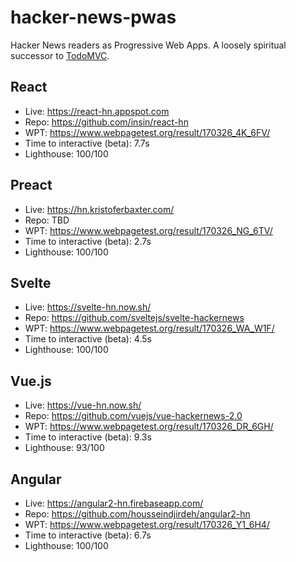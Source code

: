 # hacker-news-pwas
Hacker News readers as Progressive Web Apps. A loosely spiritual successor to [TodoMVC](https://github.com/tastejs/todomvc).

## React

* Live: https://react-hn.appspot.com
* Repo: https://github.com/insin/react-hn
* WPT: https://www.webpagetest.org/result/170326_4K_6FV/
* Time to interactive (beta): 7.7s
* Lighthouse: 100/100

## Preact

* Live: https://hn.kristoferbaxter.com/
* Repo: TBD
* WPT: https://www.webpagetest.org/result/170326_NG_6TV/
* Time to interactive (beta): 2.7s
* Lighthouse: 100/100

## Svelte

* Live: https://svelte-hn.now.sh/
* Repo: https://github.com/sveltejs/svelte-hackernews
* WPT: https://www.webpagetest.org/result/170326_WA_W1F/
* Time to interactive (beta): 4.5s
* Lighthouse: 100/100

## Vue.js

* Live: https://vue-hn.now.sh/
* Repo: https://github.com/vuejs/vue-hackernews-2.0
* WPT: https://www.webpagetest.org/result/170326_DR_6GH/
* Time to interactive (beta): 9.3s
* Lighthouse: 93/100

## Angular

* Live: https://angular2-hn.firebaseapp.com/
* Repo: https://github.com/housseindjirdeh/angular2-hn
* WPT: https://www.webpagetest.org/result/170326_Y1_6H4/
* Time to interactive (beta): 6.7s
* Lighthouse: 100/100


